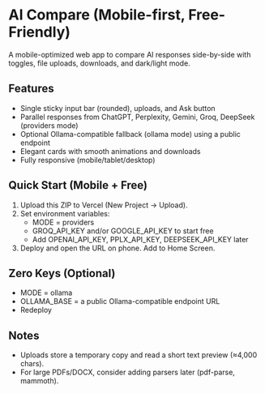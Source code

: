 # AI Compare (Mobile-first, Free-Friendly)

A mobile-optimized web app to compare AI responses side-by-side with toggles, file uploads, downloads, and dark/light mode.

## Features
- Single sticky input bar (rounded), uploads, and Ask button
- Parallel responses from ChatGPT, Perplexity, Gemini, Groq, DeepSeek (providers mode)
- Optional Ollama-compatible fallback (ollama mode) using a public endpoint
- Elegant cards with smooth animations and downloads
- Fully responsive (mobile/tablet/desktop)

## Quick Start (Mobile + Free)
1) Upload this ZIP to Vercel (New Project → Upload).
2) Set environment variables:
   - MODE = providers
   - GROQ_API_KEY and/or GOOGLE_API_KEY to start free
   - Add OPENAI_API_KEY, PPLX_API_KEY, DEEPSEEK_API_KEY later
3) Deploy and open the URL on phone. Add to Home Screen.

## Zero Keys (Optional)
- MODE = ollama
- OLLAMA_BASE = a public Ollama-compatible endpoint URL
- Redeploy

## Notes
- Uploads store a temporary copy and read a short text preview (≈4,000 chars).
- For large PDFs/DOCX, consider adding parsers later (pdf-parse, mammoth).